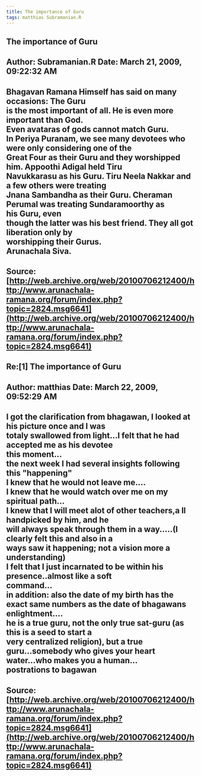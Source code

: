 ```yaml
--- 
title: The importance of Guru   
tags: matthias Subramanian.R  
---  
```

## The importance of Guru  
Author: Subramanian.R       Date: March 21, 2009, 09:22:32 AM  
---  
Bhagavan Ramana Himself has said on many occasions: The Guru   
is the most important of all. He is even more important than God.   
Even avataras of gods cannot match Guru.   
In Periya Puranam, we see many devotees who were only considering one of the  
Great Four as their Guru and they worshipped him. Appoothi Adigal held Tiru  
Navukkarasu as his Guru. Tiru Neela Nakkar and a few others were treating  
Jnana Sambandha as their Guru. Cheraman Perumal was treating Sundaramoorthy as  
his Guru, even   
though the latter was his best friend. They all got liberation only by  
worshipping their Gurus.   
Arunachala Siva.
 ---  
Source:[http://web.archive.org/web/20100706212400/http://www.arunachala-ramana.org/forum/index.php?topic=2824.msg6641](http://web.archive.org/web/20100706212400/http://www.arunachala-ramana.org/forum/index.php?topic=2824.msg6641)   
---  

## Re:[1] The importance of Guru  
Author: matthias            Date: March 22, 2009, 09:52:29 AM  
---  
I got the clarification from bhagawan, I looked at his picture once and I was  
totaly swallowed from light...I felt that he had accepted me as his devotee  
this moment...   
the next week I had several insights following this "happening"   
I knew that he would not leave me....   
I knew that he would watch over me on my spiritual path...   
I knew that I will meet alot of other teachers,a ll handpicked by him, and he  
will always speak through them in a way.....(I clearly felt this and also in a  
ways saw it happening; not a vision more a understanding)   
I felt that I just incarnated to be within his presence..almost like a soft  
command...   
in addition: also the date of my birth has the exact same numbers as the date of bhagawans  
enlightment....   
he is a true guru, not the only true sat-guru (as this is a seed to start a  
very centralized religion), but a true guru...somebody who gives your heart  
water...who makes you a human...   
postrations to bagawan
 ---  
Source:[http://web.archive.org/web/20100706212400/http://www.arunachala-ramana.org/forum/index.php?topic=2824.msg6641](http://web.archive.org/web/20100706212400/http://www.arunachala-ramana.org/forum/index.php?topic=2824.msg6641)   
---  

